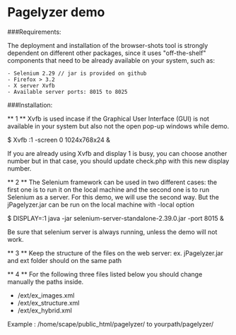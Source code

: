Pagelyzer demo 
================

###Requirements:

The deployment and installation of the browser-shots tool is strongly dependent on different other packages, since it uses "off-the-shelf" components that need to be already available on your system, such as:

    - Selenium 2.29 // jar is provided on github
    - Firefox > 3.2
    - X server Xvfb
    - Available server ports: 8015 to 8025
    
    
###Installation:

** 1 ** Xvfb is used  incase if the Graphical User Interface (GUI) is not available in your system but also not the open pop-up windows while demo. 

$ Xvfb :1 -screen 0 1024x768x24 &

If you are already using Xvfb and display 1 is busy, you can choose another number but in that case, you should update check.php with this new display number. 

** 2 ** The Selenium framework can be used in two different cases: the first one is to run it on the local machine and the second one is to run Selenium as a server. For this demo, we will use the second way. But the jPagelyzer.jar can be run on the local machine with -local option

$ DISPLAY=:1 java -jar selenium-server-standalone-2.39.0.jar -port 8015 &

Be sure that selenium server is always running, unless the demo will not work.

** 3 ** Keep the structure of the files on the web server: ex. jPagelyzer.jar and ext folder should on the same path

** 4 ** For the following three files listed below you should change manually the paths inside. 
- /ext/ex_images.xml
- /ext/ex_structure.xml
- /ext/ex_hybrid.xml

Example : /home/scape/public_html/pagelyzer/ to yourpath/pagelyzer/ 



    



